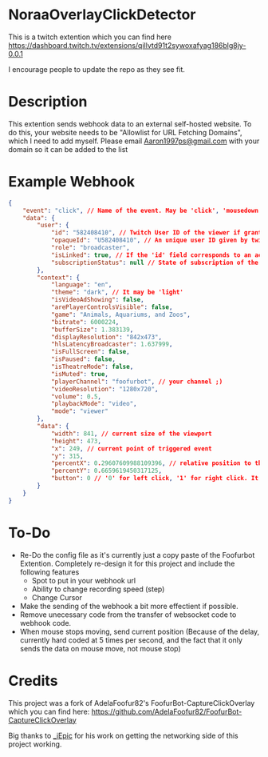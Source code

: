 # NoraaOverlayClickDetector
This is a twitch extention which you can find here
https://dashboard.twitch.tv/extensions/qillvtd91t2sywoxafyag186blg8jy-0.0.1

I encourage people to update the repo as they see fit.

# Description
This extention sends webhook data to an external self-hosted website. To do this, your website needs to be "Allowlist for URL Fetching Domains", which I need to add myself. Please email Aaron1997ps@gmail.com with your domain so it can be added to the list

# Example Webhook
```json
{
    "event": "click", // Name of the event. May be 'click', 'mousedown', 'mouseup', 'mousemove' or 'mousedrag',
    "data": {
        "user": {
            "id": "582408410", // Twitch User ID of the viewer if granted permission. Null otherwise
            "opaqueId": "U582408410", // An unique user ID given by twitch for anonymous viewers
            "role": "broadcaster",
            "isLinked": true, // If the 'id' field corresponds to an actual Twitch viewer ID
            "subscriptionStatus": null // State of subscription of the viewer
        },
        "context": {
            "language": "en",
            "theme": "dark", // It may be 'light'
            "isVideoAdShowing": false,
            "arePlayerControlsVisible": false,
            "game": "Animals, Aquariums, and Zoos",
            "bitrate": 6000224,
            "bufferSize": 1.383139,
            "displayResolution": "842x473",
            "hlsLatencyBroadcaster": 1.637999,
            "isFullScreen": false,
            "isPaused": false,
            "isTheatreMode": false,
            "isMuted": true,
            "playerChannel": "foofurbot", // your channel ;)
            "videoResolution": "1280x720",
            "volume": 0.5,
            "playbackMode": "video",
            "mode": "viewer"
        },
        "data": {
            "width": 841, // current size of the viewport
            "height": 473,
            "x": 249, // current point of triggered event
            "y": 315,
            "percentX": 0.29607609988109396, // relative position to the current screen of the triggered event
            "percentY": 0.6659619450317125,
            "button": 0 // '0' for left click, '1' for right click. It may capture another buttons as well
        }
    }
}
```

# To-Do
* Re-Do the config file as it's currently just a copy paste of the Foofurbot Extention. Completely re-design it for this project and include the following features
  * Spot to put in your webhook url
  * Ability to change recording speed (step)
  * Change Cursor
* Make the sending of the webhook a bit more effectient if possible.
* Remove unecessary code from the transfer of websocket code to webhook code.
* When mouse stops moving, send current position (Because of the delay, currently hard coded at 5 times per second, and the fact that it only sends the data on mouse move, not mouse stop)

# Credits
This project was a fork of AdelaFoofur82's FoofurBot-CaptureClickOverlay which you can find here:
https://github.com/AdelaFoofur82/FoofurBot-CaptureClickOverlay

Big thanks to [\_iEpic](https://github.com/iiEpic) for his work on getting the networking side of this project working.

